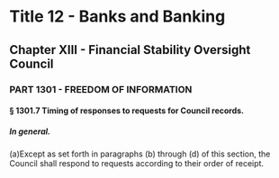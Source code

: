 
# Title 12 - Banks and Banking
## Chapter XIII - Financial Stability Oversight Council
### PART 1301 - FREEDOM OF INFORMATION
#### § 1301.7 Timing of responses to requests for Council records.
##### In general.

(a)Except as set forth in paragraphs (b) through (d) of this section, the Council shall respond to requests according to their order of receipt.
